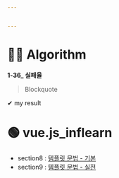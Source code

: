 ```yaml
---


---
```


<h1 id="👩‍💻-algorithm">👩‍💻 Algorithm</h1>
<p><strong>1-36_ 실패율</strong></p>
<blockquote>
<p>Blockquote</p>
</blockquote>
<p>✔  my result</p>
<h1 id="🟢-vue.js_inflearn">🟢 vue.js_inflearn</h1>
<ul>
<li>section8 : <a href="https://github.com/gay0ung/TIL_note/blob/master/Vue.js_%EC%8B%9C%EC%9E%91%ED%95%98%EA%B8%B0/chapter8.md">템플릿 문법 - 기본</a></li>
<li>section9 : <a href="https://github.com/gay0ung/TIL_note/blob/master/Vue.js_%EC%8B%9C%EC%9E%91%ED%95%98%EA%B8%B0/chapter9.md">템플릿 문법 - 실전</a></li>
</ul>

